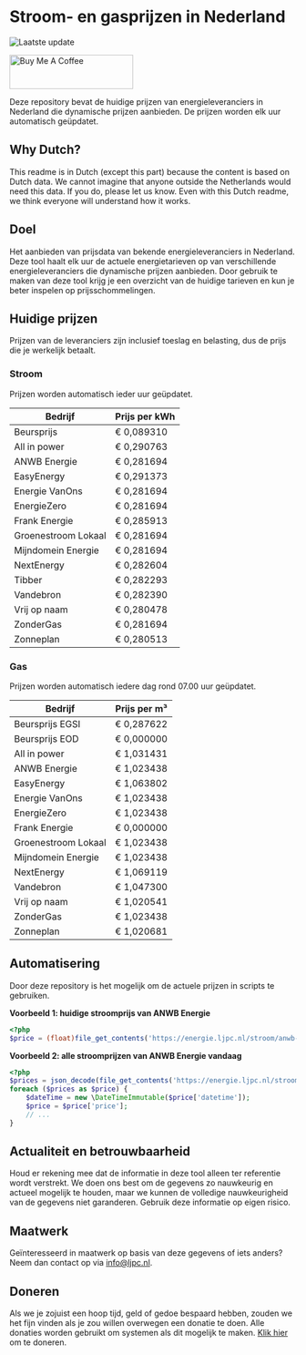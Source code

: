 # Stroom- en gasprijzen in Nederland

![Laatste update](https://img.shields.io/badge/laatste%20update-2023--07--26%2001%3A00%20CET-brightgreen)

<a href="https://www.buymeacoffee.com/Lars-" target="_blank"><img src="https://cdn.buymeacoffee.com/buttons/v2/default-orange.png" alt="Buy Me A Coffee" height="60" style="height: 60px !important;width: 217px !important;" ></a>

Deze repository bevat de huidige prijzen van energieleveranciers in Nederland die dynamische prijzen aanbieden. De prijzen worden elk uur automatisch geüpdatet.

## Why Dutch?

This readme is in Dutch (except this part) because the content is based on Dutch data. We cannot imagine that anyone outside the Netherlands would need this data. If you do, please let us know. Even with this Dutch readme, we think
everyone will understand how it works.

## Doel

Het aanbieden van prijsdata van bekende energieleveranciers in Nederland. Deze tool haalt elk uur de actuele energietarieven op van verschillende energieleveranciers die dynamische prijzen aanbieden. Door gebruik te maken van deze tool
krijg je een overzicht van de huidige tarieven en kun je beter inspelen op prijsschommelingen.

## Huidige prijzen

Prijzen van de leveranciers zijn inclusief toeslag en belasting, dus de prijs die je werkelijk betaalt.

### Stroom

Prijzen worden automatisch ieder uur geüpdatet.

 Bedrijf | Prijs per kWh 
---------|---------------
Beursprijs | € 0,089310
All in power | € 0,290763
ANWB Energie | € 0,281694
EasyEnergy | € 0,291373
Energie VanOns | € 0,281694
EnergieZero | € 0,281694
Frank Energie | € 0,285913
Groenestroom Lokaal | € 0,281694
Mijndomein Energie | € 0,281694
NextEnergy | € 0,282604
Tibber | € 0,282293
Vandebron | € 0,282390
Vrij op naam | € 0,280478
ZonderGas | € 0,281694
Zonneplan | € 0,280513


### Gas

Prijzen worden automatisch iedere dag rond 07.00 uur geüpdatet.

 Bedrijf | Prijs per m³ 
---------|--------------
Beursprijs EGSI | € 0,287622
Beursprijs EOD | € 0,000000
All in power | € 1,031431
ANWB Energie | € 1,023438
EasyEnergy | € 1,063802
Energie VanOns | € 1,023438
EnergieZero | € 1,023438
Frank Energie | € 0,000000
Groenestroom Lokaal | € 1,023438
Mijndomein Energie | € 1,023438
NextEnergy | € 1,069119
Vandebron | € 1,047300
Vrij op naam | € 1,020541
ZonderGas | € 1,023438
Zonneplan | € 1,020681


## Automatisering

Door deze repository is het mogelijk om de actuele prijzen in scripts te gebruiken.

**Voorbeeld 1: huidige stroomprijs van ANWB Energie**

```php
<?php
$price = (float)file_get_contents('https://energie.ljpc.nl/stroom/anwb-energie-nu.txt');

```

**Voorbeeld 2: alle stroomprijzen van ANWB Energie vandaag**

```php
<?php
$prices = json_decode(file_get_contents('https://energie.ljpc.nl/stroom/all-in-power-vandaag.json'),true);
foreach ($prices as $price) {
    $dateTime = new \DateTimeImmutable($price['datetime']);
    $price = $price['price'];
    // ...
}
```

## Actualiteit en betrouwbaarheid

Houd er rekening mee dat de informatie in deze tool alleen ter referentie wordt verstrekt. We doen ons best om de gegevens zo nauwkeurig en actueel mogelijk te houden, maar we kunnen de volledige nauwkeurigheid van de gegevens niet
garanderen. Gebruik deze informatie op eigen risico.

## Maatwerk

Geïnteresseerd in maatwerk op basis van deze gegevens of iets anders? Neem dan contact op
via [info@ljpc.nl](mailto:info@ljpc.nl?subject=Energie%20prijzen).

## Doneren

Als we je zojuist een hoop tijd, geld of gedoe bespaard hebben, zouden we het fijn vinden als je zou willen overwegen een
donatie te doen. Alle donaties worden gebruikt om systemen als dit mogelijk te
maken. [Klik hier](https://www.buymeacoffee.com/Lars-) om te doneren.
